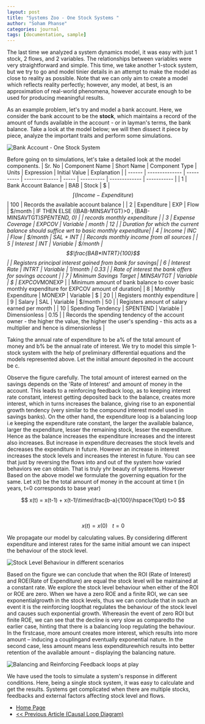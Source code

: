 ```yaml
---
layout: post
title: "Systems Zoo - One Stock Systems "
author: "Soham Phanse"
categories: journal
tags: [documentation, sample]
---
```


<script>
MathJax = {tex: {inlineMath: [['$', '$'], ['\\(', '\\)']]}, svg: {fontCache: 'global'}};
</script>
<script type="text/javascript" id="MathJax-script" async src="https://cdn.jsdelivr.net/npm/mathjax@3/es5/tex-svg.js">  </script>

The last time we analyzed a system dynamics model, it was easy with just 1 stock, 2 flows, and 2 variables. The relationships between variables were very straightforward and simple. This time, we take another 1-stock system, but we try to go and model tinier details in an attempt to make the model as close to reality as possible. Note that we can only aim to create a model which reflects reality perfectly; however, any model, at best, is an approximation of real-world phenomena, however accurate enough to be used for producing meaningful results. 

As an example problem, let's try and model a bank account. Here, we consider the bank account to be the **stock**, which maintains a record of the amount of funds available in the account - or in layman's terms, the bank balance. Take a look at the model below; we will then dissect it piece by piece, analyze the important traits and perform some simulations. 

![Bank Account - One Stock System](https://sohamphanseiitb.github.io/th-ink-in-systems/assets/img/bank_account_model.jpg)

Before going on to simulations, let's take a detailed look at the model components.
| Sr. No | Component Name | Short Name | Component Type | Units | Expression | Initial Value | Explanation |
| ------ | -------------- | ---------- | -------------- | ----- | ---------- | ------------- | ----------- | 
| 1 | Bank Account Balance | BAB | Stock | $ | $$\int(Income - Expenditure)$$ | 100 | Records the available account balance |
| 2 | Expenditure | EXP | Flow | $/month | IF THEN ELSE ((BAB-MINSAVTGT)>0 , (BAB-MINSAVTGT)*SPENTEND, 0) | | records monthly expenditure |
| 3 | Expense Coverage | EXPCOV | Variable | month | 12 | | Duration for which the current balance should suffice wrt to basic monthly expenditure|
| 4 | Income | INC | Flow | $/month | SAL + INT | | Records monthly income from all sources |
| 5 | Interest | INT | Variable | $/month | $$\frac{BAB*INTRT}{100}$$ | | Registers principal interest gained from bank for savings|
| 6 | Interest Rate | INTRT | Variable | 1/month | 0.33 | | Rate of interest the bank offers for savings account |
| 7 | Minimum Savings Target | MINSAVTGT | Variable | $ | EXPCOV*MONEXP | | Minimum amount of bank balance to cover basic monthly expenditure for EXPCOV amount of duration|
| 8 | Monthly Expenditure | MONEXP | Variable | $ | 20 | | Registers monthly expenditure |
| 9 | Salary | SAL | Variable | $/month | 50 | | Registers amount of salary earned per month |
| 10 | Spending Tendency | SPENTEND | Variable | Dimensionless | 0.15 | | Records the spending tendency of the account owner - the higher the value, the higher the user's spending - this acts as a multiplier and hence is dimensionless |



Taking the annual rate of expenditure to be a% of the total amount of money and b% be the annual rate of interest.  We try to model this simple 1-stock system with the help of preliminary differential equations and the models represented above.  Let the initial amount deposited in the account be c. 

Observe the figure carefully. The total amount of interest earned on the savings depends on the 'Rate of Interest' and amount of money in the account. This leads to a reinforcing feedback loop, as to keeping interest rate constant, interest getting deposited back to the balance, creates more interest, which in turns increases the balance, giving rise to an exponential growth tendency (very similar to the compound interest model used in savings banks). On the other hand, the expenditure loop is a balancing loop i.e keeping the expenditure rate constant, the larger the available balance, larger the expenditure, lesser the remaining stock, lesser the expenditure. Hence as the balance increases the expenditure increases and the interest also increases. But increase in expenditure decreases the stock levels and decreases the expenditure in future. However an increase in interest increases the stock levels and increases the interest in future. You can see that just by reversing the flows into and out of the system how varied behaviors we can obtain. That is truly yhr beauty of systems. However Based on the above model we formulate the governing equation for the same. Let x(t) be the total amount of money in the account at time t (in years, t=0 corresponds to base year)

$$ x(t) = x(t-1) + x(t-1)\times\frac{b-a}{100}\hspace{10pt} t>0 $$
<br><br>
$$ x(t) = x(0) \hspace{10pt} t=0 $$

We  propagate  our  model  by  calculating  values.   By  considering  different  expenditure  and interest rates for the same initial amount we can inspect the behaviour of the stock level.

![Stock Level Behaviour in different scenarios](https://sohamphanseiitb.github.io/Think-in-Systems/assets/system-dynamics/interest-model-pythons.PNG)

Based on the figure we can conclude that when the ROI (Rate of Interest) and ROE(Rate of Expenditure) are equal the stock level will be maintained at a constant rate. We explore the stock level behaviour when either of the ROI or ROE are zero.  When we have a zero ROE and a finite ROI, we can see exponentialgrowth in the stock levels, thus we can conclude that in such an event it is the reinforcing loopthat regulates the behaviour of the stock level and causes such exponential growth.  Whereasin the event of zero ROI but finite ROE, we can see that the decline is very slow as comparedto the earlier case, hinting that there is a balancing loop regulating the behaviour.  In the firstcase, more amount creates more interest, which results into more amount – inducing a couplingand eventually exponential nature.  In the second case, less amount means less expenditurewhich results into better retention of the available amount – displaying the balancing nature.

![Balancing and Reinforcing Feedback loops at play](https://sohamphanseiitb.github.io/Think-in-Systems/assets/system-dynamics/interest-model-2.png)

We have used the tools to simulate a system's response in different conditions. Here, being a single stock system, it was easy to calculate and get the results. Systems get complicated when there are multiple stocks, feedbacks and external factors affecting stock level and flows. 

- [Home Page](https://sohamphanseiitb.github.io/th-ink-in-systems/about-the-author)
- [<< Previous Article (Causal Loop Diagram)](https://sohamphanseiitb.github.io/th-ink-in-systems/Causal-Loop-Diagrams)
